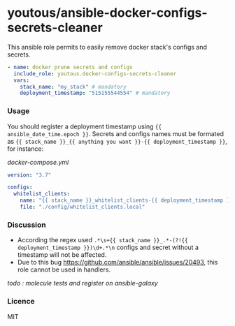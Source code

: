 # youtous/ansible-docker-configs-secrets-cleaner

This ansible role permits to easily remove docker stack's configs and secrets. 

```yaml
- name: docker prune secrets and configs
  include_role: youtous.docker-configs-secrets-cleaner
  vars:
    stack_name: "my_stack" # mandatory
    deployment_timestamp: "515155544554" # mandatory
```

### Usage

You should register a deployment timestamp using `{{ ansible_date_time.epoch }}`.
Secrets and configs names must be formated as `{{ stack_name }}_{{ anything you want }}-{{ deployment_timestamp }}`, for instance:

_docker-compose.yml_
```yaml
version: "3.7"

configs:
  whitelist_clients:
    name: "{{ stack_name }}_whitelist_clients-{{ deployment_timestamp }}"
    file: "./config/whitelist_clients.local"
```

### Discussion

- According the regex used `.*\s+{{ stack_name }}_.*-(?!{{ deployment_timestamp }})\d+.*\n` configs and secret without a timestamp will not be affected.
- Due to this bug https://github.com/ansible/ansible/issues/20493, this role cannot be used in handlers.

_todo : molecule tests and register on ansible-galaxy_

### Licence
MIT